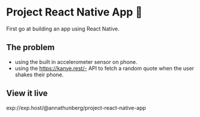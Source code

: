 # Project React Native App 📱

First go at building an app using React Native.

## The problem

- using the built in accelerometer sensor on phone.
- using the https://kanye.rest/- API to fetch a random quote when the user shakes their phone.

## View it live

exp://exp.host/@annathunberg/project-react-native-app

